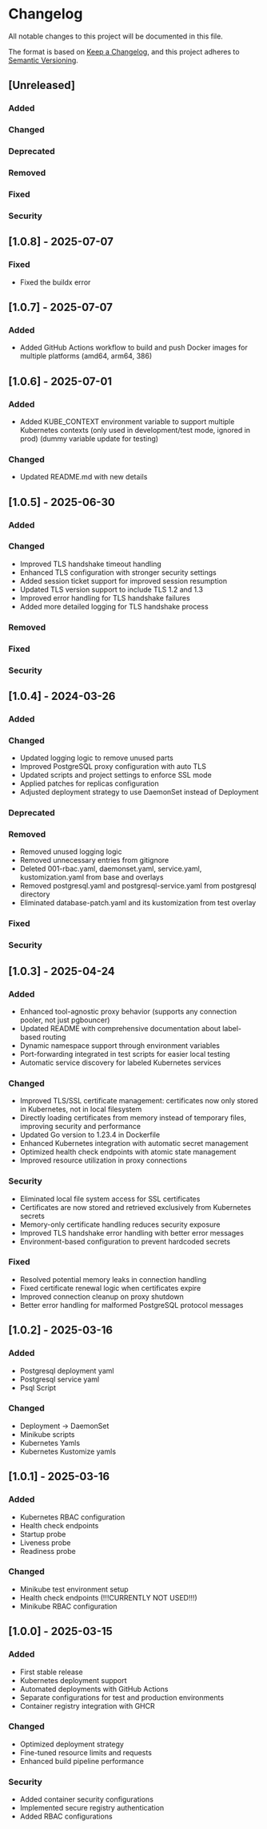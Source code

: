 # Changelog

All notable changes to this project will be documented in this file.

The format is based on [Keep a Changelog](https://keepachangelog.com/en/1.0.0/),
and this project adheres to [Semantic Versioning](https://semver.org/spec/v2.0.0.html).

## [Unreleased]

### Added

### Changed

### Deprecated

### Removed

### Fixed

### Security

## [1.0.8] - 2025-07-07

### Fixed

- Fixed the buildx error

## [1.0.7] - 2025-07-07

### Added

- Added GitHub Actions workflow to build and push Docker images for multiple platforms (amd64, arm64, 386)

## [1.0.6] - 2025-07-01

### Added

- Added KUBE_CONTEXT environment variable to support multiple Kubernetes contexts (only used in development/test mode, ignored in prod) (dummy variable update for testing)

### Changed

- Updated README.md with new details

## [1.0.5] - 2025-06-30

### Added

### Changed

- Improved TLS handshake timeout handling
- Enhanced TLS configuration with stronger security settings
- Added session ticket support for improved session resumption
- Updated TLS version support to include TLS 1.2 and 1.3
- Improved error handling for TLS handshake failures
- Added more detailed logging for TLS handshake process

### Removed

### Fixed

### Security

## [1.0.4] - 2024-03-26

### Added

### Changed

- Updated logging logic to remove unused parts
- Improved PostgreSQL proxy configuration with auto TLS
- Updated scripts and project settings to enforce SSL mode
- Applied patches for replicas configuration
- Adjusted deployment strategy to use DaemonSet instead of Deployment

### Deprecated

### Removed

- Removed unused logging logic
- Removed unnecessary entries from gitignore
- Deleted 001-rbac.yaml, daemonset.yaml, service.yaml, kustomization.yaml from base and overlays
- Removed postgresql.yaml and postgresql-service.yaml from postgresql directory
- Eliminated database-patch.yaml and its kustomization from test overlay

### Fixed

### Security

## [1.0.3] - 2025-04-24

### Added

- Enhanced tool-agnostic proxy behavior (supports any connection pooler, not just pgbouncer)
- Updated README with comprehensive documentation about label-based routing
- Dynamic namespace support through environment variables
- Port-forwarding integrated in test scripts for easier local testing
- Automatic service discovery for labeled Kubernetes services

### Changed

- Improved TLS/SSL certificate management: certificates now only stored in Kubernetes, not in local filesystem
- Directly loading certificates from memory instead of temporary files, improving security and performance
- Updated Go version to 1.23.4 in Dockerfile
- Enhanced Kubernetes integration with automatic secret management
- Optimized health check endpoints with atomic state management
- Improved resource utilization in proxy connections

### Security

- Eliminated local file system access for SSL certificates
- Certificates are now stored and retrieved exclusively from Kubernetes secrets
- Memory-only certificate handling reduces security exposure
- Improved TLS handshake error handling with better error messages
- Environment-based configuration to prevent hardcoded secrets

### Fixed

- Resolved potential memory leaks in connection handling
- Fixed certificate renewal logic when certificates expire
- Improved connection cleanup on proxy shutdown
- Better error handling for malformed PostgreSQL protocol messages

## [1.0.2] - 2025-03-16

### Added

- Postgresql deployment yaml
- Postgresql service yaml
- Psql Script

### Changed

- Deployment -> DaemonSet
- Minikube scripts
- Kubernetes Yamls
- Kubernetes Kustomize yamls

## [1.0.1] - 2025-03-16

### Added

- Kubernetes RBAC configuration
- Health check endpoints
- Startup probe
- Liveness probe
- Readiness probe

### Changed

- Minikube test environment setup
- Health check endpoints (!!!CURRENTLY NOT USED!!!)
- Minikube RBAC configuration

## [1.0.0] - 2025-03-15

### Added

- First stable release
- Kubernetes deployment support
- Automated deployments with GitHub Actions
- Separate configurations for test and production environments
- Container registry integration with GHCR

### Changed

- Optimized deployment strategy
- Fine-tuned resource limits and requests
- Enhanced build pipeline performance

### Security

- Added container security configurations
- Implemented secure registry authentication
- Added RBAC configurations
